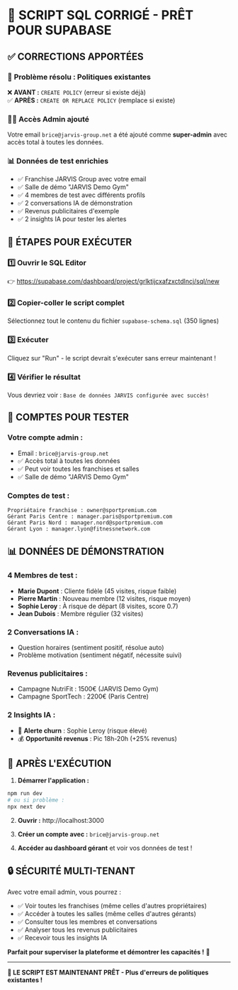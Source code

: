 # 🎯 SCRIPT SQL CORRIGÉ - PRÊT POUR SUPABASE

## ✅ **CORRECTIONS APPORTÉES**

### 🔧 **Problème résolu :** Politiques existantes
❌ **AVANT :** `CREATE POLICY` (erreur si existe déjà)  
✅ **APRÈS :** `CREATE OR REPLACE POLICY` (remplace si existe)

### 👨‍💼 **Accès Admin ajouté**
Votre email `brice@jarvis-group.net` a été ajouté comme **super-admin** avec accès total à toutes les données.

### 📊 **Données de test enrichies**
- ✅ Franchise JARVIS Group avec votre email
- ✅ Salle de démo "JARVIS Demo Gym" 
- ✅ 4 membres de test avec différents profils
- ✅ 2 conversations IA de démonstration
- ✅ Revenus publicitaires d'exemple
- ✅ 2 insights IA pour tester les alertes

## 🚀 **ÉTAPES POUR EXÉCUTER**

### 1️⃣ **Ouvrir le SQL Editor**
👉 https://supabase.com/dashboard/project/grlktijcxafzxctdlncj/sql/new

### 2️⃣ **Copier-coller le script complet**
Sélectionnez tout le contenu du fichier `supabase-schema.sql` (350 lignes)

### 3️⃣ **Exécuter**
Cliquez sur "Run" - le script devrait s'exécuter sans erreur maintenant !

### 4️⃣ **Vérifier le résultat**
Vous devriez voir : `Base de données JARVIS configurée avec succès!`

## 🎯 **COMPTES POUR TESTER**

### **Votre compte admin :**
- Email : `brice@jarvis-group.net` 
- ✅ Accès total à toutes les données
- ✅ Peut voir toutes les franchises et salles
- ✅ Salle de démo "JARVIS Demo Gym"

### **Comptes de test :**
```
Propriétaire franchise : owner@sportpremium.com
Gérant Paris Centre : manager.paris@sportpremium.com  
Gérant Paris Nord : manager.nord@sportpremium.com
Gérant Lyon : manager.lyon@fitnessnetwork.com
```

## 📊 **DONNÉES DE DÉMONSTRATION**

### **4 Membres de test :**
- **Marie Dupont** : Cliente fidèle (45 visites, risque faible)
- **Pierre Martin** : Nouveau membre (12 visites, risque moyen)
- **Sophie Leroy** : À risque de départ (8 visites, score 0.7)
- **Jean Dubois** : Membre régulier (32 visites)

### **2 Conversations IA :**
- Question horaires (sentiment positif, résolue auto)
- Problème motivation (sentiment négatif, nécessite suivi)

### **Revenus publicitaires :**
- Campagne NutriFit : 1500€ (JARVIS Demo Gym)
- Campagne SportTech : 2200€ (Paris Centre)

### **2 Insights IA :**
- 🚨 **Alerte churn** : Sophie Leroy (risque élevé)
- 💰 **Opportunité revenus** : Pic 18h-20h (+25% revenus)

## 🎉 **APRÈS L'EXÉCUTION**

1. **Démarrer l'application :**
```bash
npm run dev
# ou si problème :
npx next dev
```

2. **Ouvrir :** http://localhost:3000

3. **Créer un compte avec :** `brice@jarvis-group.net`

4. **Accéder au dashboard gérant** et voir vos données de test !

## 🔒 **SÉCURITÉ MULTI-TENANT**

Avec votre email admin, vous pourrez :
- ✅ Voir toutes les franchises (même celles d'autres propriétaires)
- ✅ Accéder à toutes les salles (même celles d'autres gérants)  
- ✅ Consulter tous les membres et conversations
- ✅ Analyser tous les revenus publicitaires
- ✅ Recevoir tous les insights IA

**Parfait pour superviser la plateforme et démontrer les capacités !** 🎯

---
**🚨 LE SCRIPT EST MAINTENANT PRÊT - Plus d'erreurs de politiques existantes !**
